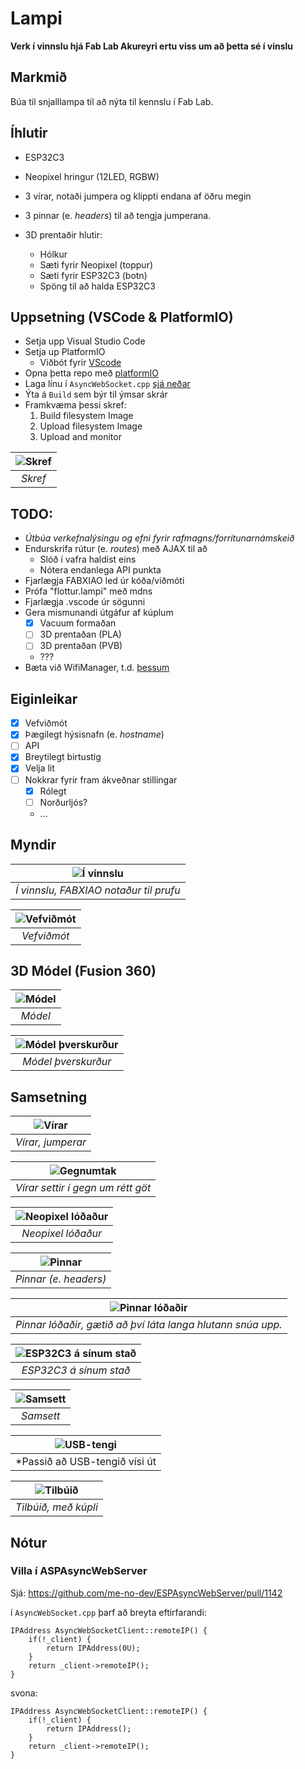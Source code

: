 

# Lampi

**Verk í vinnslu hjá Fab Lab Akureyri ertu viss um að þetta sé í vinslu**

## Markmið

Búa til snjalllampa til að nýta til kennslu í Fab Lab. 

## Íhlutir

- ESP32C3
- Neopixel hringur (12LED, RGBW)
- 3 vírar, notaði jumpera og klippti endana af öðru megin
- 3 pinnar (e. _headers_) til að tengja jumperana. 


- 3D prentaðir hlutir:
    - Hólkur
    - Sæti fyrir Neopixel (toppur)
    - Sæti fyrir ESP32C3 (botn)
    - Spöng til að halda ESP32C3

## Uppsetning (VSCode & PlatformIO)

- Setja upp Visual Studio Code
- Setja up PlatformIO
   - Viðbót fyrir [VScode](https://docs.platformio.org/en/latest/integration/ide/vscode.html)
- Opna þetta repo með [platformIO](https://platformio.org/)
- Laga línu í `AsyncWebSocket.cpp` [sjá neðar](https://github.com/hanndoddi/Lampi/tree/main#villa-%C3%AD-aspasyncwebserver)
- Ýta á `Build` sem býr til ýmsar skrár
- Framkvæma þessi skref:
    1. Build filesystem Image
    2. Upload filesystem Image
    3. Upload and monitor

| ![Skref](myndir/skref.jpg) | 
|:--:| 
| *Skref* |

## TODO: 

- _Útbúa verkefnalýsingu og efni fyrir rafmagns/forritunarnámskeið_
- Endurskrifa rútur (e. _routes_) með AJAX til að 
    - Slóð í vafra haldist eins
    - Nótera endanlega API punkta
- Fjarlægja FABXIAO led úr kóða/viðmóti
- Prófa "flottur.lampi" með mdns
- Fjarlægja .vscode úr sögunni
- Gera mismunandi útgáfur af kúplum
    - [x] Vacuum formaðan
    - [ ] 3D prentaðan (PLA)
    - [ ] 3D prentaðan (PVB)
    - ???
- Bæta við WifiManager, t.d. [þessum](https://randomnerdtutorials.com/esp32-wi-fi-manager-asyncwebserver/)

## Eiginleikar

- [x] Vefviðmót
- [x] Þægilegt hýsisnafn (e. _hostname_)
- [ ] API
- [x] Breytilegt birtustig
- [x] Velja lit
- [ ] Nokkrar fyrir fram ákveðnar stillingar
    - [x] Rólegt
    - [ ] Norðurljós?
    - ...

## Myndir

| ![Í vinnslu](myndir/tangle.jpg) | 
|:--:| 
| *Í vinnslu, FABXIAO notaður til prufu* |

| ![Vefviðmót](myndir/screenshot.png) | 
|:--:| 
| *Vefviðmót* |

## 3D Módel (Fusion 360)

| ![Módel](myndir/model.jpg) | 
|:--:| 
| *Módel* |

| ![Módel þverskurður](myndir/model-skurdur.jpg) | 
|:--:| 
| *Módel þverskurður* |

## Samsetning

| ![Vírar](myndir/jumperar.jpg) | 
|:--:| 
| *Vírar, jumperar* |

| ![Gegnumtak](myndir/gegnum.jpg) | 
|:--:| 
| *Vírar settir í gegn um rétt göt* |

| ![Neopixel lóðaður](myndir/neopixel-lodadur.jpg) | 
|:--:| 
| *Neopixel lóðaður* |

| ![Pinnar](myndir/pinnar.jpg) | 
|:--:| 
| *Pinnar (e. headers)* |

| ![Pinnar lóðaðir](myndir/pinnar-lodadir.jpg) | 
|:--:| 
| *Pinnar lóðaðir, gætið að því láta langa hlutann snúa upp.* |

| ![ESP32C3 á sínum stað](myndir/xiao.jpg) | 
|:--:| 
| *ESP32C3 á sínum stað* |

| ![Samsett](myndir/samsett.jpg) | 
|:--:| 
| *Samsett* |

| ![USB-tengi](myndir/usb-tengi.jpg) | 
|:--:| 
| *Passið að USB-tengið vísi út |

| ![Tilbúið](myndir/tilbuid.jpg) | 
|:--:| 
| *Tilbúið, með kúpli* |

## Nótur

### Villa í ASPAsyncWebServer 

Sjá: https://github.com/me-no-dev/ESPAsyncWebServer/pull/1142

í `AsyncWebSocket.cpp` þarf að breyta eftirfarandi:

    IPAddress AsyncWebSocketClient::remoteIP() {
        if(!_client) {
            return IPAddress(0U);
        }
        return _client->remoteIP();
    }

svona: 

    IPAddress AsyncWebSocketClient::remoteIP() {
        if(!_client) {
            return IPAddress();
        }
        return _client->remoteIP();
    }
